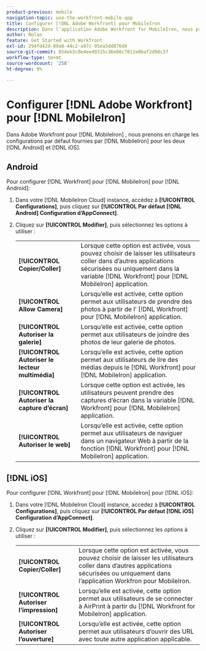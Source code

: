 ```yaml
---
product-previous: mobile
navigation-topic: use-the-workfront-mobile-app
title: Configurer [!DNL Adobe Workfront] pour MobileIron
description: Dans l’application Adobe Workfront for MobileIron, nous prenons en charge les configurations par défaut fournies par MobileIron pour Android et iOS.
author: Nolan
feature: Get Started with Workfront
exl-id: 294fd42d-89a8-44c2-a97c-95ea5dd876d4
source-git-commit: 854eb3c0e4ee49315c36e00c7012e0baf2d98c37
workflow-type: tm+mt
source-wordcount: '258'
ht-degree: 0%

---
```


# Configurer [!DNL Adobe Workfront] pour [!DNL MobileIron]

Dans Adobe Workfront pour [!DNL MobileIron] , nous prenons en charge les configurations par défaut fournies par [!DNL MobileIron] pour les deux [!DNL Android] et [!DNL iOS].

## Android

Pour configurer [!DNL Workfront] pour [!DNL MobileIron] pour [!DNL Android]:

1. Dans votre [!DNL MobileIron Cloud] instance, accédez à **[!UICONTROL Configurations]**, puis cliquez sur **[!UICONTROL Par défaut [!DNL Android] Configuration d’AppConnect]**.

1. Cliquez sur **[!UICONTROL Modifier]**, puis sélectionnez les options à utiliser :

   <table style="table-layout:auto">
    <tr>
        <td><strong>[!UICONTROL Copier/Coller]</strong></td>
        <td>Lorsque cette option est activée, vous pouvez choisir de laisser les utilisateurs coller dans d’autres applications sécurisées ou uniquement dans la variable [!DNL Workfront] pour [!DNL MobileIron] application.</td>
    </tr>
    <tr>
        <td><strong>[!UICONTROL Allow Camera]</strong></td>
        <td>Lorsqu’elle est activée, cette option permet aux utilisateurs de prendre des photos à partir de l’ [!DNL Workfront] pour [!DNL MobileIron] application.</td>
    </tr>
    <tr>
        <td><strong>[!UICONTROL Autoriser la galerie]</strong></td>
        <td>Lorsqu’elle est activée, cette option permet aux utilisateurs de joindre des photos de leur galerie de photos.</td>
    </tr>
    <tr>
        <td><strong>[!UICONTROL Autoriser le lecteur multimédia]</strong></td>
        <td>Lorsqu’elle est activée, cette option permet aux utilisateurs de lire des médias depuis le [!DNL Workfront] pour [!DNL MobileIron] application.</td>
    </tr>
    <tr>
        <td><strong>[!UICONTROL Autoriser la capture d’écran]</strong></td>
        <td>Lorsque cette option est activée, les utilisateurs peuvent prendre des captures d’écran dans la variable [!DNL Workfront] pour [!DNL MobileIron] application.</td>
    </tr>
    <tr>
        <td><strong>[!UICONTROL Autoriser le web]</strong></td>
        <td>Lorsqu’elle est activée, cette option permet aux utilisateurs de naviguer dans un navigateur Web à partir de la fonction [!DNL Workfront] pour [!DNL MobileIron] application.</td>
    </tr>
   </table>

## [!DNL iOS]

Pour configurer [!DNL Workfront] pour [!DNL MobileIron] pour [!DNL iOS]:

1. Dans votre [!DNL MobileIron Cloud] instance, accédez à **[!UICONTROL Configurations]**, puis cliquez sur **[!UICONTROL Par défaut [!DNL iOS] Configuration d’AppConnect]**.

1. Cliquez sur **[!UICONTROL Modifier]**, puis sélectionnez les options à utiliser :

   <table style="table-layout:auto">
    <tr>
        <td><strong>[!UICONTROL Copier/Coller]</strong></td>
        <td>Lorsque cette option est activée, vous pouvez choisir de laisser les utilisateurs coller dans d’autres applications sécurisées ou uniquement dans l’application Workfron pour MobileIron.</td>
    </tr>
    <tr>
        <td><strong>[!UICONTROL Autoriser l’impression]</strong></td>
        <td>Lorsqu’elle est activée, cette option permet aux utilisateurs de se connecter à AirPrint à partir du [!DNL Workfront for MobileIron] application.</td>
    </tr>
    <tr>
        <td><strong>[!UICONTROL Autoriser l’ouverture]</strong></td>
        <td>Lorsqu’elle est activée, cette option permet aux utilisateurs d’ouvrir des URL avec toute autre application applicable.</td>
    </tr>
   </table>
